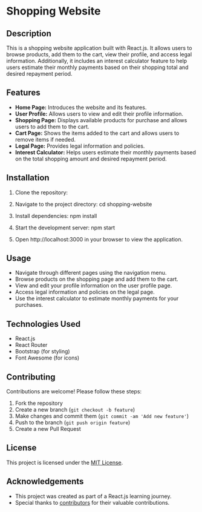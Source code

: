 # Shopping Website

## Description
This is a shopping website application built with React.js. It allows users to browse products, add them to the cart, view their profile, and access legal information. Additionally, it includes an interest calculator feature to help users estimate their monthly payments based on their shopping total and desired repayment period.

## Features
- **Home Page:** Introduces the website and its features.
- **User Profile:** Allows users to view and edit their profile information.
- **Shopping Page:** Displays available products for purchase and allows users to add them to the cart.
- **Cart Page:** Shows the items added to the cart and allows users to remove items if needed.
- **Legal Page:** Provides legal information and policies.
- **Interest Calculator:** Helps users estimate their monthly payments based on the total shopping amount and desired repayment period.

## Installation
1. Clone the repository:


2. Navigate to the project directory: cd shopping-website
3. Install dependencies: npm install
4. Start the development server: npm start


5. Open http://localhost:3000 in your browser to view the application.

## Usage
- Navigate through different pages using the navigation menu.
- Browse products on the shopping page and add them to the cart.
- View and edit your profile information on the user profile page.
- Access legal information and policies on the legal page.
- Use the interest calculator to estimate monthly payments for your purchases.

## Technologies Used
- React.js
- React Router
- Bootstrap (for styling)
- Font Awesome (for icons)

## Contributing
Contributions are welcome! Please follow these steps:
1. Fork the repository
2. Create a new branch (`git checkout -b feature`)
3. Make changes and commit them (`git commit -am 'Add new feature'`)
4. Push to the branch (`git push origin feature`)
5. Create a new Pull Request

## License
This project is licensed under the [MIT License](https://opensource.org/licenses/MIT).

## Acknowledgements
- This project was created as part of a React.js learning journey.
- Special thanks to [contributors](#contributing) for their valuable contributions.

